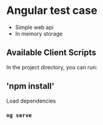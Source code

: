 # Angular test case

* Simple web api
* In memory storage



## Available Client Scripts

In the project directory, you can run:

## 'npm install'
Load dependencies

### `ng serve`
